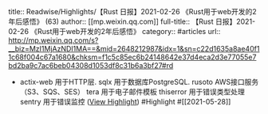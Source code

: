 title:: Readwise/Highlights/【Rust 日报】2021-02-26 《Rust用于web开发的2年后感悟》 (63)
author:: [[mp.weixin.qq.com]]
full-title:: 【Rust 日报】2021-02-26 《Rust用于web开发的2年后感悟》
category:: #articles
url:: http://mp.weixin.qq.com/s?__biz=MzI1MjAzNDI1MA==&mid=2648212987&idx=1&sn=c22d1635a8ae40f11c68f004c67a1680&chksm=f1c5c85ec6b24148642e37d4eca2d3e77055e7bd2ba9c7ac6beb04308d1053df8c31b6a3bf27#rd

- actix-web 用于HTTP层.
  sqlx 用于数据库PostgreSQL.
  rusoto AWS接口服务（S3、SQS、SES）
  tera 用于电子邮件模板
  thiserror 用于错误类型处理
  sentry 用于错误监控 ([View Highlight](https://instapaper.com/read/1409536699/16513253)) #Highlight #[[2021-05-28]]
